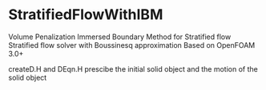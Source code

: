 # StratifiedFlowWithIBM
Volume Penalization Immersed Boundary Method for Stratified flow
Stratified flow solver with Boussinesq approximation
Based on OpenFOAM 3.0+

createD.H and DEqn.H prescibe the initial solid object and the motion of the solid object
